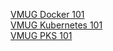 [VMUG Docker 101](https://github.com/CNA-Tech/PKS-Ninja/tree/master/LabGuides/VMUGDocker101-VG5930)  
[VMUG Kubernetes 101](https://github.com/CNA-Tech/PKS-Ninja/tree/master/LabGuides/VMUGK8s101-VG6489)  
[VMUG PKS 101](https://github.com/CNA-Tech/PKS-Ninja/tree/master/LabGuides/VMUGPKS101-VG6922)  
